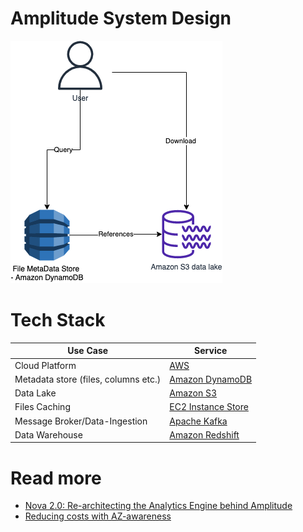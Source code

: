 # Amplitude System Design

![](AmplitudeHLD.png)

# Tech Stack

| Use Case                             | Service                                                                                                   |
|--------------------------------------|-----------------------------------------------------------------------------------------------------------|
| Cloud Platform                       | [AWS](../../2_AWSServices/Readme.md)                                                                      |
| Metadata store (files, columns etc.) | [Amazon DynamoDB](../../2_AWSServices/6_DatabaseServices/AmazonDynamoDB/Readme.md)                        |
| Data Lake                            | [Amazon S3](../../2_AWSServices/10_BigDataServices/DataStorage/DataLakes/S3DataLake.md)                    |
| Files Caching                        | [EC2 Instance Store](../../2_AWSServices/7_StorageServices/1_BlockStorageTypes/AmazonEC2InstanceStore.md) |
| Message Broker/Data-Ingestion        | [Apache Kafka](../../4_MessageBrokersEDA/Kafka/Readme.md)                                                 |
| Data Warehouse                       | [Amazon Redshift](../../2_AWSServices/10_BigDataServices/DataStorage/DataWarehouses/AmazonRedshift.md)      |

# Read more
- [Nova 2.0: Re-architecting the Analytics Engine behind Amplitude](https://amplitude.com/blog/nova-2-0)
- [Reducing costs with AZ-awareness](https://amplitude.engineering/reducing-costs-with-az-awareness-efc92bc7113a)
